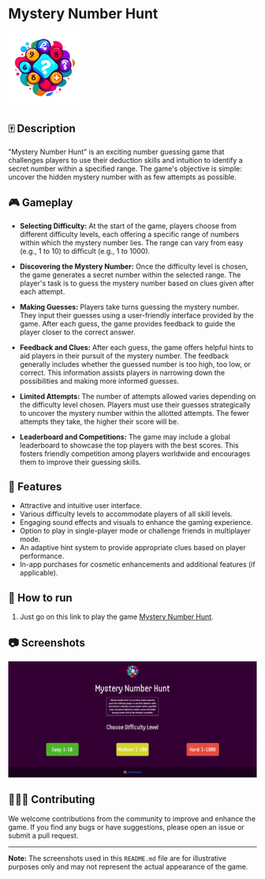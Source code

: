 # Mystery Number Hunt

 <img src="/images/icon.png" width="150px" height="150px">

## 🀄️ Description

"Mystery Number Hunt" is an exciting number guessing game that challenges players to use their deduction skills and intuition to identify a secret number within a specified range. The game's objective is simple: uncover the hidden mystery number with as few attempts as possible.

## 🎮 Gameplay

- **Selecting Difficulty:** At the start of the game, players choose from different difficulty levels, each offering a specific range of numbers within which the mystery number lies. The range can vary from easy (e.g., 1 to 10) to difficult (e.g., 1 to 1000).

- **Discovering the Mystery Number:** Once the difficulty level is chosen, the game generates a secret number within the selected range. The player's task is to guess the mystery number based on clues given after each attempt.

- **Making Guesses:** Players take turns guessing the mystery number. They input their guesses using a user-friendly interface provided by the game. After each guess, the game provides feedback to guide the player closer to the correct answer.

- **Feedback and Clues:** After each guess, the game offers helpful hints to aid players in their pursuit of the mystery number. The feedback generally includes whether the guessed number is too high, too low, or correct. This information assists players in narrowing down the possibilities and making more informed guesses.

- **Limited Attempts:** The number of attempts allowed varies depending on the difficulty level chosen. Players must use their guesses strategically to uncover the mystery number within the allotted attempts. The fewer attempts they take, the higher their score will be.

- **Leaderboard and Competitions:** The game may include a global leaderboard to showcase the top players with the best scores. This fosters friendly competition among players worldwide and encourages them to improve their guessing skills.

## 🎲 Features

- Attractive and intuitive user interface.
- Various difficulty levels to accommodate players of all skill levels.
- Engaging sound effects and visuals to enhance the gaming experience.
- Option to play in single-player mode or challenge friends in multiplayer mode.
- An adaptive hint system to provide appropriate clues based on player performance.
- In-app purchases for cosmetic enhancements and additional features (if applicable).

## 🤖 How to run

1. Just go on this link to play the game [Mystery Number Hunt](https://mysterynumberhunt.netlify.app/).

## 📷 Screenshots

![Screenshot 1](screenshot.png)


## 🙋🏻‍♂️ Contributing

We welcome contributions from the community to improve and enhance the game. If you find any bugs or have suggestions, please open an issue or submit a pull request.


---
**Note:** The screenshots used in this `README.md` file are for illustrative purposes only and may not represent the actual appearance of the game.

